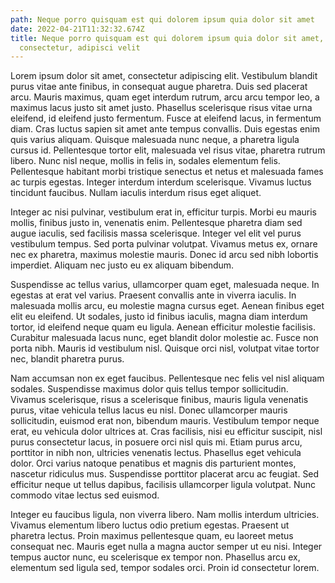 ```yaml
---
path: Neque porro quisquam est qui dolorem ipsum quia dolor sit amet
date: 2022-04-21T11:32:32.674Z
title: Neque porro quisquam est qui dolorem ipsum quia dolor sit amet,
  consectetur, adipisci velit
---
```

Lorem ipsum dolor sit amet, consectetur adipiscing elit. Vestibulum blandit purus vitae ante finibus, in consequat augue pharetra. Duis sed placerat arcu. Mauris maximus, quam eget interdum rutrum, arcu arcu tempor leo, a maximus lacus justo sit amet justo. Phasellus scelerisque risus vitae urna eleifend, id eleifend justo fermentum. Fusce at eleifend lacus, in fermentum diam. Cras luctus sapien sit amet ante tempus convallis. Duis egestas enim quis varius aliquam. Quisque malesuada nunc neque, a pharetra ligula cursus id. Pellentesque tortor elit, malesuada vel risus vitae, pharetra rutrum libero. Nunc nisl neque, mollis in felis in, sodales elementum felis. Pellentesque habitant morbi tristique senectus et netus et malesuada fames ac turpis egestas. Integer interdum interdum scelerisque. Vivamus luctus tincidunt faucibus. Nullam iaculis interdum risus eget aliquet.

Integer ac nisi pulvinar, vestibulum erat in, efficitur turpis. Morbi eu mauris mollis, finibus justo in, venenatis enim. Pellentesque pharetra diam sed augue iaculis, sed facilisis massa scelerisque. Integer vel elit vel purus vestibulum tempus. Sed porta pulvinar volutpat. Vivamus metus ex, ornare nec ex pharetra, maximus molestie mauris. Donec id arcu sed nibh lobortis imperdiet. Aliquam nec justo eu ex aliquam bibendum.

Suspendisse ac tellus varius, ullamcorper quam eget, malesuada neque. In egestas at erat vel varius. Praesent convallis ante in viverra iaculis. In malesuada mollis arcu, eu molestie magna cursus eget. Aenean finibus eget elit eu eleifend. Ut sodales, justo id finibus iaculis, magna diam interdum tortor, id eleifend neque quam eu ligula. Aenean efficitur molestie facilisis. Curabitur malesuada lacus nunc, eget blandit dolor molestie ac. Fusce non porta nibh. Mauris id vestibulum nisl. Quisque orci nisl, volutpat vitae tortor nec, blandit pharetra purus.

Nam accumsan non ex eget faucibus. Pellentesque nec felis vel nisl aliquam sodales. Suspendisse maximus dolor quis tellus tempor sollicitudin. Vivamus scelerisque, risus a scelerisque finibus, mauris ligula venenatis purus, vitae vehicula tellus lacus eu nisl. Donec ullamcorper mauris sollicitudin, euismod erat non, bibendum mauris. Vestibulum tempor neque erat, eu vehicula dolor ultrices at. Cras facilisis, nisi eu efficitur suscipit, nisl purus consectetur lacus, in posuere orci nisl quis mi. Etiam purus arcu, porttitor in nibh non, ultricies venenatis lectus. Phasellus eget vehicula dolor. Orci varius natoque penatibus et magnis dis parturient montes, nascetur ridiculus mus. Suspendisse porttitor placerat arcu ac feugiat. Sed efficitur neque ut tellus dapibus, facilisis ullamcorper ligula volutpat. Nunc commodo vitae lectus sed euismod.

Integer eu faucibus ligula, non viverra libero. Nam mollis interdum ultricies. Vivamus elementum libero luctus odio pretium egestas. Praesent ut pharetra lectus. Proin maximus pellentesque quam, eu laoreet metus consequat nec. Mauris eget nulla a magna auctor semper ut eu nisi. Integer tempus auctor nunc, eu scelerisque ex tempor non. Phasellus arcu ex, elementum sed ligula sed, tempor sodales orci. Proin id consectetur lorem.